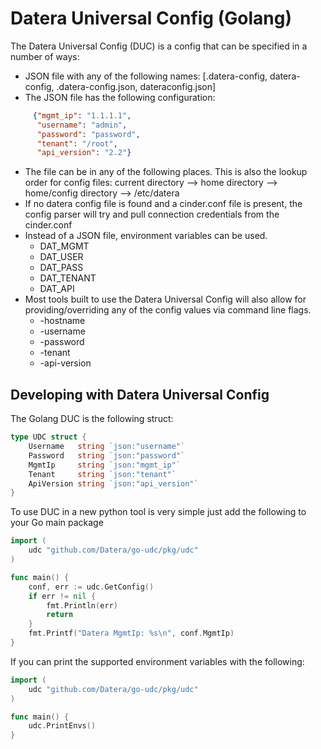 # Datera Universal Config (Golang)

The Datera Universal Config (DUC) is a config that can be specified in a
number of ways:

* JSON file with any of the following names:
    [.datera-config, datera-config, .datera-config.json, dateraconfig.json]
* The JSON file has the following configuration:
```json
     {"mgmt_ip": "1.1.1.1",
      "username": "admin",
      "password": "password",
      "tenant": "/root",
      "api_version": "2.2"}
```
* The file can be in any of the following places.  This is also the lookup
  order for config files:
    current directory --> home directory --> home/config directory --> /etc/datera
* If no datera config file is found and a cinder.conf file is present, the
  config parser will try and pull connection credentials from the
  cinder.conf
* Instead of a JSON file, environment variables can be used.
    - DAT\_MGMT
    - DAT\_USER
    - DAT\_PASS
    - DAT\_TENANT
    - DAT\_API
* Most tools built to use the Datera Universal Config will also allow
  for providing/overriding any of the config values via command line flags.
    - -hostname
    - -username
    - -password
    - -tenant
    - -api-version

## Developing with Datera Universal Config

The Golang DUC is the following struct:

```go
type UDC struct {
    Username   string `json:"username"`
    Password   string `json:"password"`
    MgmtIp     string `json:"mgmt_ip"`
    Tenant     string `json:"tenant"`
    ApiVersion string `json:"api_version"`
}
```

To use DUC in a new python tool is very simple just add the following to
your Go main package

```go
import (
    udc "github.com/Datera/go-udc/pkg/udc"
)

func main() {
    conf, err := udc.GetConfig()
    if err != nil {
        fmt.Println(err)
        return
    }
    fmt.Printf("Datera MgmtIp: %s\n", conf.MgmtIp)
}
```

If you can print the supported environment variables with the following:

```go
import (
    udc "github.com/Datera/go-udc/pkg/udc"
)

func main() {
    udc.PrintEnvs()
}
```
